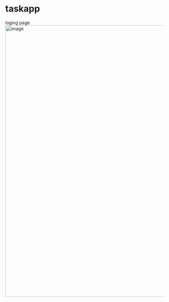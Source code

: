 # taskapp

loging page 
<img width="1059" height="864" alt="image" src="https://github.com/user-attachments/assets/92b69eb8-fcfb-4b5d-a52f-e0fd106518ee" />
